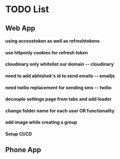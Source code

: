 # TODO List

## Web App

#### using accesstoken as well as refreshtokens
#### use httponly cookies for refresh token

#### cloudinary only whitelist our domain -- cloudinary
#### need to add abhishek's id to send emails -- emailjs
#### need twilio replacement for sending sms -- twilio

#### decouple settings page from tabs and add loader 
#### change folder name for each user OR functionality 
#### add image while creating a group
#### Setup CI/CD


## Phone App
